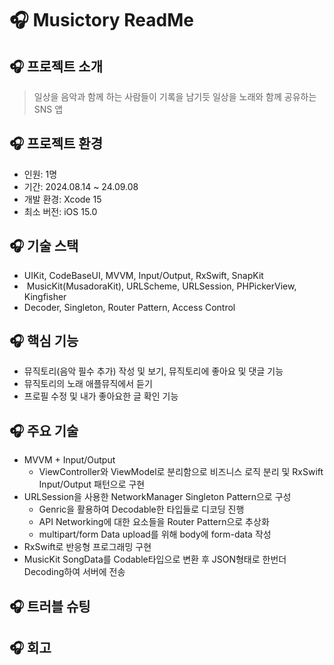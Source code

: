 # 🎧 Musictory ReadMe

## 🎧 프로젝트 소개
> 일상을 음악과 함께 하는 사람들이 기록을 남기듯 일상을 노래와 함께 공유하는 SNS 앱

## 🎧 프로젝트 환경
- 인원: 1명
- 기간: 2024.08.14 ~ 24.09.08
- 개발 환경: Xcode 15
- 최소 버전: iOS 15.0


## 🎧 기술 스택
- UIKit, CodeBaseUI, MVVM, Input/Output, RxSwift, SnapKit
-  MusicKit(MusadoraKit), URLScheme, URLSession, PHPickerView, Kingfisher
- Decoder, Singleton, Router Pattern, Access Control

## 🎧 핵심 기능
- 뮤직토리(음악 필수 추가) 작성 및 보기, 뮤직토리에 좋아요 및 댓글 기능
- 뮤직토리의 노래 애플뮤직에서 듣기
- 프로필 수정 및 내가 좋아요한 글 확인 기능

## 🎧 주요 기술
- MVVM + Input/Output
  - ViewController와 ViewModel로 분리함으로 비즈니스 로직 분리 및 RxSwift Input/Output 패턴으로 구현
- URLSession을 사용한 NetworkManager Singleton Pattern으로 구성
   - Genric을 활용하여 Decodable한 타입들로 디코딩 진행
   - API Networking에 대한 요소들을 Router Pattern으로 추상화
   - multipart/form Data upload를 위해 body에 form-data 작성
- RxSwift로 반응형 프로그래밍 구현
- MusicKit SongData를 Codable타입으로 변환 후 JSON형태로 한번더 Decoding하여 서버에 전송

## 🎧 트러블 슈팅

## 🎧 회고
